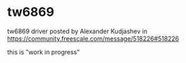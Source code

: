 # tw6869

tw6869 driver posted by Alexander Kudjashev 
in https://community.freescale.com/message/518226#518226

this is "work in progress"

